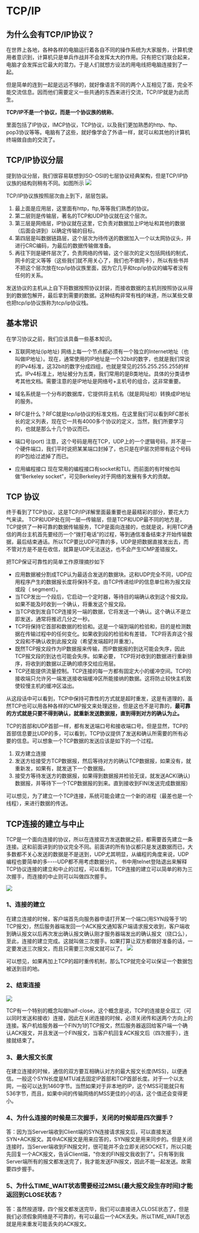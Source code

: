 # TCP/IP
## 为什么会有TCP/IP协议？
在世界上各地，各种各样的电脑运行着各自不同的操作系统为大家服务，计算机使用者意识到，计算机只是单兵作战并不会发挥太大的作用。只有把它们联合起来，电脑才会发挥出它最大的潜力。于是人们就想方设法的用电线把电脑连接到了一起。

但是简单的连到一起是远远不够的，就好像语言不同的两个人互相见了面，完全不能交流信息。因而他们需要定义一些共通的东西来进行交流，TCP/IP就是为此而生。

**TCP/IP不是一个协议，而是一个协议族的统称**。

里面包括了IP协议，IMCP协议，TCP协议，以及我们更加熟悉的http、ftp、pop3协议等等。电脑有了这些，就好像学会了外语一样，就可以和其他的计算机终端做自由的交流了。

## TCP/IP协议分层

提到协议分层，我们很容易联想到ISO-OSI的七层协议经典架构，但是TCP/IP协议族的结构则稍有不同。如图所示
![](media/14953600518085.png)

TCP/IP协议族按照层次由上到下，层层包装。

1. 最上面是应用层，这里面有http，ftp,等等我们熟悉的协议。
2. 第二层则是传输层，著名的TCP和UDP协议就在这个层次。
3. 第三层是网络层，IP协议就在这里，它负责对数据加上IP地址和其他的数据（后面会讲到）以确定传输的目标。
4. 第四层是叫数据链路层，这个层次为待传送的数据加入一个以太网协议头，并进行CRC编码，为最后的数据传输做准备。
5. 再往下则是硬件层次了，负责网络的传输，这个层次的定义包括网线的制式，网卡的定义等等（这些我们就不用关心了，我们也不做网卡），所以有些书并不把这个层次放在tcp/ip协议族里面，因为它几乎和tcp/ip协议的编写者没有任何的关系。

发送协议的主机从上自下将数据按照协议封装，而接收数据的主机则按照协议从得到的数据包解开，最后拿到需要的数据。这种结构非常有栈的味道，所以某些文章也把tcp/ip协议族称为tcp/ip协议栈。

## 基本常识

在学习协议之前，我们应该具备一些基本知识。

* 互联网地址(ip地址)
网络上每一个节点都必须有一个独立的Internet地址（也叫做IP地址）。现在，通常使用的IP地址是一个32bit的数字，也就是我们常说的IPv4标准，这32bit的数字分成四组，也就是常见的255.255.255.255的样式。IPv4标准上，地址被分为五类，我们常用的是B类地址。具体的分类请参考其他文档。需要注意的是IP地址是网络号+主机号的组合，这非常重要。

* 域名系统是一个分布的数据库，它提供将主机名（就是网址啦）转换成IP地址的服务。

* RFC是什么？RFC就是tcp/ip协议的标准文档，在这里我们可以看到RFC那长长的定义列表，现在它一共有4000多个协议的定义，当然，我们所要学习的，也就是那么十几个协议而已。

* 端口号(port)
注意，这个号码是用在TCP，UDP上的一个逻辑号码，并不是一个硬件端口，我们平时说把某某端口封掉了，也只是在IP层次把带有这个号码的IP包给过滤掉了而已。

* 应用编程接口
现在常用的编程接口有socket和TLI。而前面的有时候也叫做“Berkeley socket”，可见Berkeley对于网络的发展有多大的贡献。



## TCP 协议
终于看到了TCP协议，这是TCP/IP详解里面最重要也是最精彩的部分，要花大力气来读。
TCP和UDP处在同一层—传输层，但是TCP和UDP最不同的地方是，TCP提供了一种可靠的数据传输服务，TCP是面向连接的，也就是说，利用TCP通信的两台主机首先要经历一个“拨打电话”的过程，等到通信准备结束才开始传输数据，最后结束通话。所以TCP要比UDP可靠的多，UDP是把数据直接发出去，而不管对方是不是在收信，就算是UDP无法送达，也不会产生ICMP差错报文。

把TCP保证可靠性的简单工作原理摘抄如下

* 应用数据被分割成TCP认为最适合发送的数据块。这和UDP完全不同，UDP应用程序产生的数据报长度将保持不变。由TCP传递给IP的信息单位称为报文段或段（ segment）。
* 当TCP发出一个段后，它启动一个定时器，等待目的端确认收到这个报文段。如果不能及时收到一个确认，将重发这个报文段。
* 当TCP收到发自TCP连接另一端的数据，它将发送一个确认。这个确认不是立即发送，通常将推迟几分之一秒。
* TCP将保持它首部和数据的检验和。这是一个端到端的检验和，目的是检测数据在传输过程中的任何变化。如果收到段的检验和有差错， TCP将丢弃这个报文段和不确认收到此报文段（希望发端超时并重发）。
* 既然TCP报文段作为IP数据报来传输，而IP数据报的到达可能会失序，因此TCP报文段的到达也可能会失序。如果必要， TCP将对收到的数据进行重新排序，将收到的数据以正确的顺序交给应用层。
* TCP还能提供流量控制。TCP连接的每一方都有固定大小的缓冲空间。TCP的接收端只允许另一端发送接收端缓冲区所能接纳的数据。这将防止较快主机致使较慢主机的缓冲区溢出。

从这段话中可以看到，TCP中保持可靠性的方式就是超时重发，这是有道理的，虽然TCP也可以用各种各样的ICMP报文来处理这些，但是这也不是可靠的，**最可靠的方式就是只要不得到确认，就重新发送数据报，直到得到对方的确认为止。**

TCP的首部和UDP首部一样，都有发送端口号和接收端口号。但是显然，TCP的首部信息要比UDP的多，可以看到，TCP协议提供了发送和确认所需要的所有必要的信息。可以想象一个TCP数据的发送应该是如下的一个过程。

1. 双方建立连接
2. 发送方给接受方TCP数据报，然后等待对方的确认TCP数据报，如果没有，就重新发，如果有，就发送下一个数据报。
3. 接受方等待发送方的数据报，如果得到数据报并检验无误，就发送ACK(确认)数据报，并等待下一个TCP数据报的到来。直到接收到FIN(发送完成数据报)

可以想见，为了建立一个TCP连接，系统可能会建立一个新的进程（最差也是一个线程），来进行数据的传送。


## TCP连接的建立与中止
TCP是一个面向连接的协议，所以在连接双方发送数据之前，都需要首先建立一条连接。这和前面讲到的协议完全不同。前面讲的所有协议都只是发送数据而已，大多数都不关心发送的数据是不是送到，UDP尤其明显，从编程的角度来说，UDP编程也要简单的多----UDP都不用考虑数据分片。
书中用telnet登陆退出来解释TCP协议连接的建立和中止的过程，可以看到，TCP连接的建立可以简单的称为三次握手，而连接的中止则可以叫做四次握手。

![](media/14953701252071.jpg)


### 1、连接的建立

在建立连接的时候，客户端首先向服务器申请打开某一个端口(用SYN段等于1的TCP报文)，然后服务器端发回一个ACK报文通知客户端请求报文收到，客户端收到确认报文以后再次发出确认报文确认刚才服务器端发出的确认报文（绕口么），至此，连接的建立完成。这就叫做三次握手。如果打算让双方都做好准备的话，一定要发送三次报文，而且只需要三次报文就可以了。
![](media/14953711068491.jpg)


可以想见，如果再加上TCP的超时重传机制，那么TCP就完全可以保证一个数据包被送到目的地。

### 2、结束连接
![](media/14953699173364.jpg)


TCP有一个特别的概念叫做half-close，这个概念是说，TCP的连接是全双工（可以同时发送和接收）连接，因此在关闭连接的时候，必须关闭传和送两个方向上的连接。客户机给服务器一个FIN为1的TCP报文，然后服务器返回给客户端一个确认ACK报文，并且发送一个FIN报文，当客户机回复ACK报文后（四次握手），连接就结束了。

### 3、最大报文长度

在建立连接的时候，通信的双方要互相确认对方的最大报文长度(MSS)，以便通信。一般这个SYN长度是MTU减去固定IP首部和TCP首部长度。对于一个以太网，一般可以达到1460字节。当然如果对于非本地的IP，这个MSS可能就只有536字节，而且，如果中间的传输网络的MSS更佳的小的话，这个值还会变得更小。

### 4、为什么连接的时候是三次握手，关闭的时候却是四次握手？

答：因为当Server端收到Client端的SYN连接请求报文后，可以直接发送SYN+ACK报文。其中ACK报文是用来应答的，SYN报文是用来同步的。但是关闭连接时，当Server端收到FIN报文时，很可能并不会立即关闭SOCKET，所以只能先回复一个ACK报文，告诉Client端，"你发的FIN报文我收到了"。只有等到我Server端所有的报文都发送完了，我才能发送FIN报文，因此不能一起发送。故需要四步握手。

### 5、为什么TIME_WAIT状态需要经过2MSL(最大报文段生存时间)才能返回到CLOSE状态？

答：虽然按道理，四个报文都发送完毕，我们可以直接进入CLOSE状态了，但是我们必须假象网络是不可靠的，有可以最后一个ACK丢失。所以TIME_WAIT状态就是用来重发可能丢失的ACK报文。


